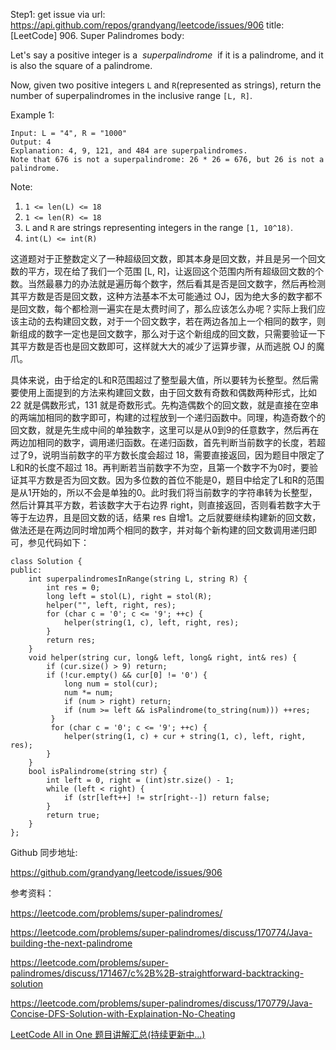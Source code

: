 Step1: get issue via url: https://api.github.com/repos/grandyang/leetcode/issues/906 
 title:[LeetCode] 906. Super Palindromes 
 body:  
   
  
Let's say a positive integer is a  _superpalindrome_  if it is a palindrome, and it is also the square of a palindrome.

Now, given two positive integers `L` and `R`(represented as strings), return the number of superpalindromes in the inclusive range `[L, R]`.

Example 1:
    
    
    Input: L = "4", R = "1000"
    Output: 4
    Explanation: 4, 9, 121, and 484 are superpalindromes.
    Note that 676 is not a superpalindrome: 26 * 26 = 676, but 26 is not a palindrome.

Note:

  1. `1 <= len(L) <= 18`
  2. `1 <= len(R) <= 18`
  3. `L` and `R` are strings representing integers in the range `[1, 10^18)`.
  4. `int(L) <= int(R)`



  
  
这道题对于正整数定义了一种超级回文数，即其本身是回文数，并且是另一个回文数的平方，现在给了我们一个范围 [L, R]，让返回这个范围内所有超级回文数的个数。当然最暴力的办法就是遍历每个数字，然后看其是否是回文数字，然后再检测其平方数是否是回文数，这种方法基本不太可能通过 OJ，因为绝大多的数字都不是回文数，每个都检测一遍实在是太费时间了，那么应该怎么办呢？实际上我们应该主动的去构建回文数，对于一个回文数字，若在两边各加上一个相同的数字，则新组成的数字一定也是回文数字，那么对于这个新组成的回文数，只需要验证一下其平方数是否也是回文数即可，这样就大大的减少了运算步骤，从而逃脱 OJ 的魔爪。

具体来说，由于给定的L和R范围超过了整型最大值，所以要转为长整型。然后需要使用上面提到的方法来构建回文数，由于回文数有奇数和偶数两种形式，比如 22 就是偶数形式，131 就是奇数形式。先构造偶数个的回文数，就是直接在空串的两端加相同的数字即可，构建的过程放到一个递归函数中。同理，构造奇数个的回文数，就是先生成中间的单独数字，这里可以是从0到9的任意数字，然后再在两边加相同的数字，调用递归函数。在递归函数，首先判断当前数字的长度，若超过了9，说明当前数字的平方数长度会超过 18，需要直接返回，因为题目中限定了L和R的长度不超过 18。再判断若当前数字不为空，且第一个数字不为0时，要验证其平方数是否为回文数。因为多位数的首位不能是0，题目中给定了L和R的范围是从1开始的，所以不会是单独的0。此时我们将当前数字的字符串转为长整型，然后计算其平方数，若该数字大于右边界 right，则直接返回，否则看若数字大于等于左边界，且是回文数的话，结果 res 自增1。之后就要继续构建新的回文数，做法还是在两边同时增加两个相同的数字，并对每个新构建的回文数调用递归即可，参见代码如下：

  

    
    
    class Solution {
    public:
        int superpalindromesInRange(string L, string R) {
            int res = 0;
            long left = stol(L), right = stol(R);
            helper("", left, right, res);
            for (char c = '0'; c <= '9'; ++c) {
                helper(string(1, c), left, right, res);
            }
            return res;
        }
        void helper(string cur, long& left, long& right, int& res) {
            if (cur.size() > 9) return;
            if (!cur.empty() && cur[0] != '0') {
                long num = stol(cur);
                num *= num;
                if (num > right) return;
                if (num >= left && isPalindrome(to_string(num))) ++res;
             }
             for (char c = '0'; c <= '9'; ++c) {
                helper(string(1, c) + cur + string(1, c), left, right, res);
            }
        }
        bool isPalindrome(string str) {
            int left = 0, right = (int)str.size() - 1;
            while (left < right) {
                if (str[left++] != str[right--]) return false;
            }
            return true;
        }
    };

  
  
Github 同步地址:

<https://github.com/grandyang/leetcode/issues/906>

  
  
参考资料：

<https://leetcode.com/problems/super-palindromes/>

<https://leetcode.com/problems/super-palindromes/discuss/170774/Java-building-the-next-palindrome>

<https://leetcode.com/problems/super-palindromes/discuss/171467/c%2B%2B-straightforward-backtracking-solution>

<https://leetcode.com/problems/super-palindromes/discuss/170779/Java-Concise-DFS-Solution-with-Explaination-No-Cheating>

  
  
[LeetCode All in One 题目讲解汇总(持续更新中...)](https://www.cnblogs.com/grandyang/p/4606334.html)
